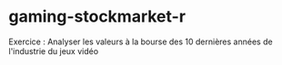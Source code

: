 # gaming-stockmarket-r
Exercice : Analyser les valeurs à la bourse des 10 dernières années de l'industrie du jeux vidéo
